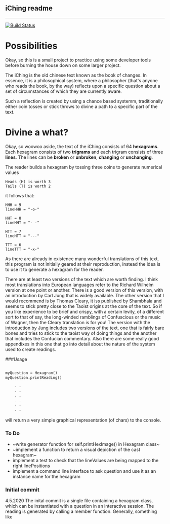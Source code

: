 ## iChing readme
----------------
[![Build Status](https://travis-ci.org/adammccartney/iChing.svg?branch=master)](https://travis-ci.org/adammccartney/iChing)
# Possibilities

Okay, so this is a small project to practice using some developer tools before
burning the house down on some larger project. 

The iChing is the old chinese text known as the book of changes. In essence, it
is a philosophical system, where a philosopher (that's anyone who reads the
book, by the way) reflects upon a specific question about a set of
circumstances of which they are currently aware. 

Such a reflection is created by using a chance based systemm, traditionally
either coin tosses or stick throws to divine a path to a specific part of the
text. 

# Divine a what? 

Okay, so woowoo aside, the text of the iChing consists of 64 **hexagrams**. Each
hexagram consists of two **trigrams** and each trigram consists of three
**lines**. The lines can be **broken** or **unbroken**, **changing** or
**unchanging**.

The reader builds a hexagram by tossing three coins to generate numerical
values 

    Heads (H) is worth 3
    Tails (T) is worth 2
   
it follows that:    
 
    HHH = 9
    lineHHH = "-o-"
    
    HHT = 8 
    lineHHT = "- -"
    
    HTT = 7  
    lineHTT = "---"

    TTT = 6
    lineTTT = "-x-"


As there are already in existence many wonderful translations of this text,
this program is not initially geared at their reproduction, instead the
idea is to use it to generate a hexagram for the reader. 

There are at least two versions of the text which are worth finding. 
I think most translations into European languages refer to the Richard Wilhelm
version at one point or another. There is a good version of this version, with
an introduction by Carl Jung that is widely available. 
The other version that I would recommend is by Thomas Cleary, it iss published by
Shambhala and seems to stick pretty close to the Taoist origins at the core of
the text. So if you like experience to be brief and crispy, with a certain
levity, of a different sort to that of say, the long-winded ramblings of Confuscious 
or the music of Wagner, then the Cleary translation is for you! 
The version with the introduction by Jung includes two versions of the text,
one that is fairly bare bones and tries to stick to the taoist way of doing
things and the another that includes the Confucian commentary. Also there are
some really good appendixes in this one that go into detail about the nature of
the system used to create readings. 


###Usage



```python

myQuestion = Hexagram()
myQuestion.printReading()

    - - 
    - - 
    - - 
    - - 
    - -
    - -

```

will return a very simple graphical representation (of chars) to the console. 

### To Do 

 + ~write generator function for self.printHexImage() in Hexagram class~
 + ~implement a function to return a visual depiction of the cast hexagram~
 + implement a test to check that the lineValues are being mapped to the
   right linePositions 
 + implement a command line interface to ask question and use it as an instance
   name for the hexagram


### Initial commit 
4.5.2020
The inital commit is a single file containing a hexagram class, which can be
instantiated with a question in an interactive session. The reading is
generated by calling a member function. Generally, something like 



